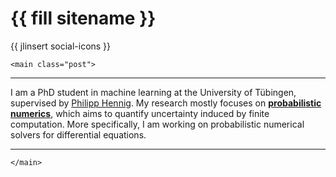 
# {{ fill sitename }}
{{ jlinsert social-icons }}


~~~
<main class="post">
~~~

---

I am a PhD student in machine learning at the University of Tübingen, supervised by [Philipp Hennig](https://uni-tuebingen.de/en/fakultaeten/mathematisch-naturwissenschaftliche-fakultaet/fachbereiche/informatik/lehrstuehle/methoden-des-maschinellen-lernens/personen/philipp-hennig/).
My research mostly focuses on [**probabilistic numerics**](https://www.probabilistic-numerics.org/), which aims to quantify uncertainty induced by finite computation.
More specifically, I am working on probabilistic numerical solvers for differential equations.

---


~~~
</main>
~~~
